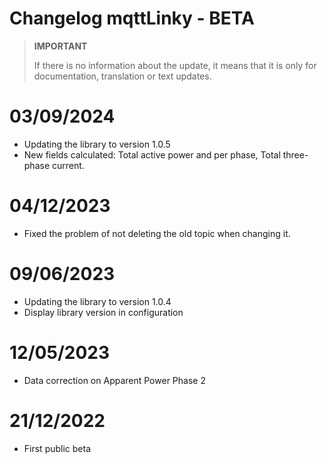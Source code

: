 # Changelog mqttLinky - BETA

>**IMPORTANT**
>
>If there is no information about the update, it means that it is only for documentation, translation or text updates.

# 03/09/2024
- Updating the library to version 1.0.5
- New fields calculated: Total active power and per phase, Total three-phase current.

# 04/12/2023
- Fixed the problem of not deleting the old topic when changing it.

# 09/06/2023
- Updating the library to version 1.0.4
- Display library version in configuration

# 12/05/2023
- Data correction on Apparent Power Phase 2

# 21/12/2022
- First public beta
